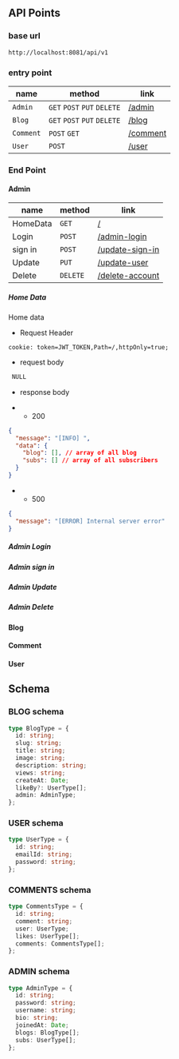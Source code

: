 ## API Points

### base url

```bash
http://localhost:8081/api/v1

```

### entry point

| name      | method                      | link                 |
| --------- | --------------------------- | -------------------- |
| `Admin`   | `GET` `POST` `PUT` `DELETE` | [/admin](#admin)     |
| `Blog`    | `GET` `POST` `PUT` `DELETE` | [/blog](#blog)       |
| `Comment` | `POST` `GET`                | [/comment](#comment) |
| `User`    | `POST`                      | [/user](#user)       |

### End Point

#### Admin

| name     | method   | link                              |
| -------- | -------- | --------------------------------- |
| HomeData | `GET`    | [/](#home-data)                   |
| Login    | `POST`   | [/admin-login](#admin-login)      |
| sign in  | `POST`   | [/update-sign-in](#admin-sign-in) |
| Update   | `PUT`    | [/update-user](#admin-update)     |
| Delete   | `DELETE` | [/delete-account](#admin-delete)  |

##### Home Data

Home data

- Request Header

```text
cookie: token=JWT_TOKEN,Path=/,httpOnly=true;

```

- request body

```bash
 NULL
```

- response body

* - 200

```json
{
  "message": "[INFO] ",
  "data": {
    "blog": [], // array of all blog
    "subs": [] // array of all subscribers
  }
}
```

- - 500

```json
{
  "message": "[ERROR] Internal server error"
}
```

##### Admin Login

##### Admin sign in

##### Admin Update

##### Admin Delete

#### Blog

#### Comment

#### User

## Schema

### BLOG schema

```ts
type BlogType = {
  id: string;
  slug: string;
  title: string;
  image: string;
  description: string;
  views: string;
  createAt: Date;
  likeBy?: UserType[];
  admin: AdminType;
};
```

### USER schema

```ts
type UserType = {
  id: string;
  emailId: string;
  password: string;
};
```

### COMMENTS schema

```ts
type CommentsType = {
  id: string;
  comment: string;
  user: UserType;
  likes: UserType[];
  comments: CommentsType[];
};
```

### ADMIN schema

```ts
type AdminType = {
  id: string;
  password: string;
  username: string;
  bio: string;
  joinedAt: Date;
  blogs: BlogType[];
  subs: UserType[];
};
```
